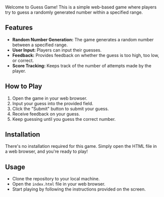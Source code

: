 Welcome to Guess Game! This is a simple web-based game where players try to guess a randomly generated number within a specified range.

## Features
- **Random Number Generation:** The game generates a random number between a specified range.
- **User Input:** Players can input their guesses.
- **Feedback:** Provides feedback on whether the guess is too high, too low, or correct.
- **Score Tracking:** Keeps track of the number of attempts made by the player.

## How to Play
1. Open the game in your web browser.
2. Input your guess into the provided field.
3. Click the "Submit" button to submit your guess.
4. Receive feedback on your guess.
5. Keep guessing until you guess the correct number.

## Installation
There's no installation required for this game. Simply open the HTML file in a web browser, and you're ready to play!

## Usage
- Clone the repository to your local machine.
- Open the `index.html` file in your web browser.
- Start playing by following the instructions provided on the screen.
